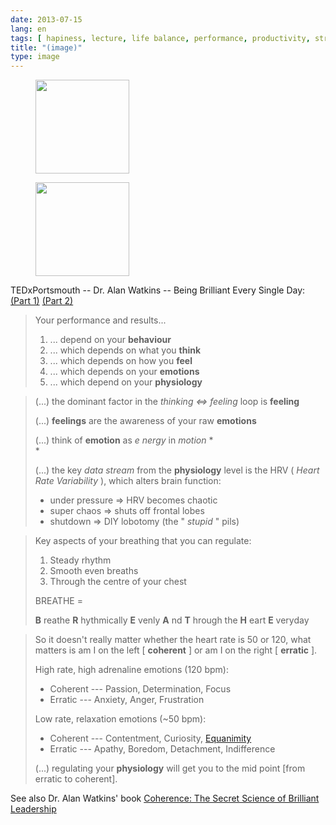 ```yaml
---
date: 2013-07-15
lang: en
tags: [ hapiness, lecture, life balance, performance, productivity, stress ]
title: "(image)"
type: image
---
```


<figure>
<a
href="https://hugo.ferreira.cc/tedxportsmouth-dr-alan-watkins-being/attachment/442/"
rel="attachment"><img
src="https://hugo.ferreira.cc/wp-content/uploads/2013/07/tumblr_mpzmr0K7br1qz82meo1_1280-150x150.png"
width="150" height="150" /></a></figure>

<figure>
<a
href="https://hugo.ferreira.cc/tedxportsmouth-dr-alan-watkins-being/attachment/443/"
rel="attachment"><img
src="https://hugo.ferreira.cc/wp-content/uploads/2013/07/tumblr_mpzmr0K7br1qz82meo2_1280-150x150.png"
width="150" height="150" /></a></figure>

TEDxPortsmouth -- Dr. Alan Watkins -- Being Brilliant Every Single Day:
[(Part 1)](http://www.youtube.com/watch?v=q06YIWCR2Js) [(Part
2)](http://www.youtube.com/watch?v=Q_fFattg8N0)

> Your performance and results...
>
> 1.  ... depend on your **behaviour**
> 2.  ... which depends on what you **think**
> 3.  ... which depends on how you **feel**
> 4.  ... which depends on your **emotions**
> 5.  ... which depend on your **physiology**

> (...) the dominant factor in the *thinking \<=\> feeling* loop is
> **feeling**
>
> (...) **feelings** are the awareness of your raw **emotions**
>
> (...) think of **emotion** as *e* *nergy* in *motion* *\
> *
>
> (...) the key *data stream* from the **physiology** level is the HRV (
> *Heart Rate Variability* ), which alters brain function:
>
> -   under pressure =\> HRV becomes chaotic
> -   super chaos =\> shuts off frontal lobes
> -   shutdown =\> DIY lobotomy (the " *stupid* " pils)

> Key aspects of your breathing that you can regulate:
>
> 1.  Steady rhythm
> 2.  Smooth even breaths
> 3.  Through the centre of your chest
>
>
> BREATHE =
>
>
> **B** reathe **R** hythmically **E** venly **A** nd **T** hrough the
> **H** eart **E** veryday

> So it doesn't really matter whether the heart rate is 50 or 120, what
> matters is am I on the left \[ **coherent** \] or am I on the right \[
> **erratic** \].
>
> High rate, high adrenaline emotions (120 bpm):
>
> -   Coherent --- Passion, Determination, Focus
> -   Erratic --- Anxiety, Anger, Frustration
>
> Low rate, relaxation emotions (\~50 bpm):
>
> -   Coherent --- Contentment, Curiosity,
>     [Equanimity](http://en.wiktionary.org/wiki/equanimity)
> -   Erratic --- Apathy, Boredom, Detachment, Indifference
>
> (...) regulating your **physiology** will get you to the mid point
> \[from erratic to coherent\].

See also Dr. Alan Watkins' book [Coherence: The Secret Science of
Brilliant Leadership](http://www.amazon.com/dp/0749470054)


